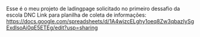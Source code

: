 Esse é o meu projeto de ladingpage solicitado no primeiro dessafio da escola DNC
Link para planilha de coleta de informações: https://docs.google.com/spreadsheets/d/1A4wjzcELghy1oeq8Zw3qbazIySgExdlsoAi0qE5ETEg/edit?usp=sharing
